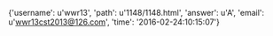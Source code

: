 {'username': u'wwr13', 'path': u'1148/1148.html', 'answer': u'A', 'email': u'wwr13cst2013@126.com', 'time': '2016-02-24:10:15:07'}